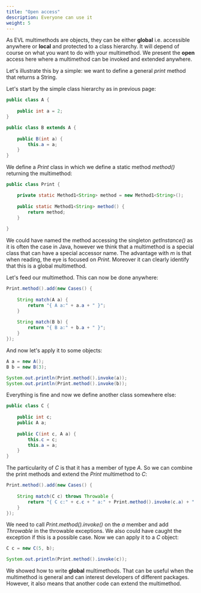 ```yaml
---
title: "Open access"
description: Everyone can use it
weight: 5
---
```


As EVL multimethods are objects, they can be either **global** i.e. accessible anywhere or **local** and protected to a class hierarchy. It will depend of course on what you want to do with your multimethod. We present the **open** access here where a multimethod can be invoked and extended anywhere. 

Let's illustrate this by a simple: we want to define a general *print* method that returns a String.

Let's start by the simple class hierarchy as in previous page:

```java
public class A {
	
	public int a = 2;
}

public class B extends A {
	
	public B(int a) {
		this.a = a;
	}
}
```

We define a *Print* class in which we define a static method *method()* returning the multimethod:

```java
public class Print {

	private static Method1<String> method = new Method1<String>();
	
	public static Method1<String> method() {
		return method;
	}
	
}
```

We could have named the method accessing the singleton *getInstance()* as it is often the case in Java, however we think that a multimethod is a special class that can have a special accessor name. The advantage with *m* is that when reading, the eye is focused on *Print*. Moreover it can clearly identify that this is a global multimethod.

Let's feed our multimethod. This can now be done anywhere:

```java
Print.method().add(new Cases() {
			
	String match(A a) {
		return "{ A a:" + a.a + " }";
	}
	
	String match(B b) {
		return "{ B a:" + b.a + " }";
	}
});
```

And now let's apply it to some objects:

```java
A a = new A();
B b = new B(3);

System.out.println(Print.method().invoke(a));
System.out.println(Print.method().invoke(b));
```

Everything is fine and now we define another class somewhere else:

```java
public class C {
	
	public int c;
	public A a;
	
	public C(int c, A a) {
		this.c = c;
		this.a = a;
	}
}
```

The particularity of *C* is that it has a member of type *A*. So we can combine the print methods and extend the *Print* multimethod to *C*:

```java
Print.method().add(new Cases() {
	
	String match(C c) throws Throwable {
		return "{ C c:" + c.c + " a:" + Print.method().invoke(c.a) + " }";
	}
});
```

We need to call *Print.method().invoke()* on the *a* member and add *Throwable* in the throwable exceptions. We also could have caught the exception if this is a possible case.
Now we can apply it to a *C* object:

```java
C c = new C(5, b);

System.out.println(Print.method().invoke(c));
```

We showed how to write **global** multimethods. That can be useful when the multimethod is general and can interest developers of different packages.  
However, it also means that another code can extend the multimethod.
